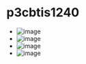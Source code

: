 # p3cbtis1240

- ![image](https://github.com/user-attachments/assets/9f3d417b-a200-470b-8b06-7aca94b6e3de)
- ![image](https://github.com/user-attachments/assets/18e4db4a-f84c-4e51-8805-124896ced35f)
- ![image](https://github.com/user-attachments/assets/6c2c673b-005a-4b92-99d4-20d3e5c5fcbc)
- ![image](https://github.com/user-attachments/assets/d5f75b65-4c85-43a3-a451-49708d8b3923)



